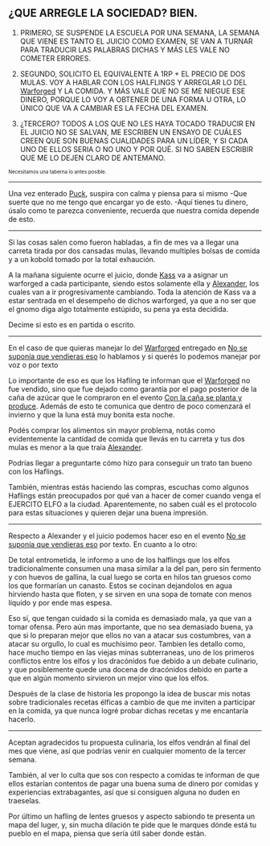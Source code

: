 ¿QUE ARREGLE LA SOCIEDAD? BIEN.
---

1. PRIMERO, SE SUSPENDE LA ESCUELA POR UNA SEMANA, LA SEMANA QUE VIENE ES TANTO EL JUICIO COMO EXAMEN, SE VAN A TURNAR PARA TRADUCIR LAS PALABRAS DICHAS Y MÁS LES VALE NO COMETER ERRORES. 

2. SEGUNDO, SOLICITO EL EQUIVALENTE A 1RP + EL PRECIO DE DOS MULAS. VOY A HABLAR CON LOS HALFLINGS Y ARREGLAR LO DEL [Warforged](../../../../Nova%20Spes/Recursos%20especiales%20y%20Assets%20del%20reino/Warforgeds.md) Y LA COMIDA. Y MÁS VALE QUE NO SE ME NIEGUE ESE DINERO, PORQUE LO VOY A OBTENER DE UNA FORMA U OTRA, LO ÚNICO QUE VA A CAMBIAR ES LA FECHA DEL EXAMEN.

3. ¿TERCERO? TODOS A LOS QUE NO LES HAYA TOCADO TRADUCIR EN EL JUICIO NO SE SALVAN, ME ESCRIBEN UN ENSAYO DE CUÁLES CREEN QUE SON BUENAS CUALIDADES PARA UN LÍDER, Y SI CADA UNO DE ELLOS SERIA O NO UNO Y POR QUÉ. SI NO SABEN ESCRIBIR QUE ME LO DEJEN CLARO DE ANTEMANO.



<sup><sup>Necesitamos una taberna lo antes posible.</sup></sup>  


---

Una vez enterado [Puck](../../Varso/Puck/Puck.md), suspira con calma y piensa para si mismo 
-Que suerte que no me tengo que encargar yo de esto.
-Aquí tienes tu dinero, úsalo como te parezca conveniente, recuerda que nuestra comida depende de esto.

---

Si las cosas salen como fueron habladas, a fin de mes va a llegar una carreta tirada por dos cansadas mulas, llevando multiples bolsas de comida y a un kobold tomado por la total exhaución.

A la mañana siguiente ocurre el juicio, donde [Kass](Kass.md) va a asignar un warforged a cada participante, siendo estos solamente ella y [Alexander](../../!EVENTOS/NPC´s/Alexander.md), los cuales van a ir progresivamente cambiando.
Toda la atención de Kass va a estar sentrada en el desempeño de dichos warforged, ya que a no ser que el gnomo diga algo totalmente estúpido, su pena ya esta decidida.

Decime si esto es en partida o escrito.

---

En el caso de que quieras manejar lo del [Warforged](../../../../Nova%20Spes/Recursos%20especiales%20y%20Assets%20del%20reino/Warforgeds.md) entregado en [No se suponía que vendieras eso](../../Varso/Puck/No%20se%20suponia%20que%20vendieras%20eso.md) lo hablamos y si querés lo podemos manejar por voz o por texto

Lo importante de eso es que los Hafling te informan que el [Warforged](../../../../Nova%20Spes/Recursos%20especiales%20y%20Assets%20del%20reino/Warforgeds.md) no fue vendido, sino que fue dejado como garantía por el pago posterior de la caña de azúcar que le compraron en el evento [Con la caña se planta y produce](../../Varso/Puck/Con%20la%20caña%20se%20planta%20y%20produce.md).
Además de esto te comunica que dentro de poco comenzará el invierno y que la luna está muy bonita esta noche.

Podés comprar los alimentos sin mayor problema, notás como evidentemente la cantidad de comida que llevás en tu carreta y tus dos mulas es menor a la que traía [Alexander](../../!EVENTOS/NPC´s/Alexander.md).

Podrías llegar a preguntarte cómo hizo para conseguir un trato tan bueno con los Haflings.

También, mientras estás haciendo las compras, escuchas como algunos Haflings están preocupados por qué van a hacer de comer cuando venga el EJERCITO ELFO a la ciudad. Aparentemente, no saben cuál es el protocolo para estas situaciones y quieren dejar una buena impresión.

---

Respecto a Alexander y el juicio podemos hacer eso en el evento [No se suponía que vendieras eso](../../Varso/Puck/No%20se%20suponia%20que%20vendieras%20eso.md) por texto. En cuanto a lo otro:

De total entrometida, le informo a uno de los halflings que los elfos tradicionalmente consumen una masa similar a la del pan, pero sin fermento y con huevos de gallina, la cual luego se corta en hilos tan gruesos como los que formarían un canasto. Estos se cocinan dejandolos en agua hirviendo hasta que floten, y se sirven en una sopa de tomate con menos líquido y por ende mas espesa.

Eso sí, que tengan cuidado si la comida es demasiado mala, ya que van a tomar ofensa. Pero aún mas importante, que no sea demasiado buena, ya que si lo preparan mejor que ellos no van a atacar sus costumbres, van a atacar su orgullo, lo cual es muchísimo peor. Tambien les detallo como, hace mucho tiempo en las viejas minas subterraneas, uno de los primeros conflictos entre los elfos y los dracónidos fue debido a un debate culinario, y que posiblemente quede una docena de dracónidos debido en parte a que en algún momento sirvieron un mejor vino que los elfos.

Después de la clase de historia les propongo la idea de buscar mis notas sobre tradicionales recetas élficas a cambio de que me inviten a participar en la comida, ya que nunca logré probar dichas recetas y me encantaría hacerlo.

---

Aceptan agradecidos tu propuesta culinaria, los elfos vendrán al final del mes que viene, así que podrías venir en cualquier momento de la tercer semana. 

También, al ver lo culta que sos con respecto a comidas te informan de que ellos estarían contentos de pagar una buena suma de dinero por comidas y experiencias extrabagantes, así que si consiguen alguna no duden en traeselas.

Por último un hafling de lentes gruesos y aspecto sabiondo te presenta un mapa del luger, y, sin mucha dilación te pide que le marques dónde está tu pueblo en el mapa, piensa que sería útil saber donde están.
